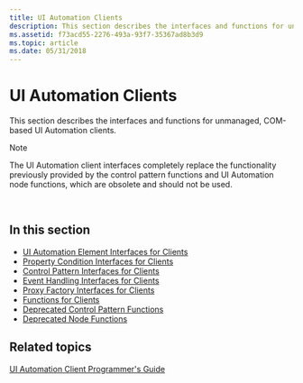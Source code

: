 ```yaml
---
title: UI Automation Clients
description: This section describes the interfaces and functions for unmanaged, COM-based UI Automation clients.
ms.assetid: f73acd55-2276-493a-93f7-35367ad8b3d9
ms.topic: article
ms.date: 05/31/2018
---
```


# UI Automation Clients

This section describes the interfaces and functions for unmanaged, COM-based UI Automation clients.

> [!Note]  
> The UI Automation client interfaces completely replace the functionality previously provided by the control pattern functions and UI Automation node functions, which are obsolete and should not be used.

 

## In this section

-   [UI Automation Element Interfaces for Clients](uiauto-entry-uiautoclientinterfaces.md)
-   [Property Condition Interfaces for Clients](uiauto-client-propconditioninterfaces.md)
-   [Control Pattern Interfaces for Clients](uiauto-client-controlpatterninterfaces.md)
-   [Event Handling Interfaces for Clients](uiauto-client-eventhandlinginterfaces.md)
-   [Proxy Factory Interfaces for Clients](uiauto-client-proxyfactoryinterfaces.md)
-   [Functions for Clients](uiauto-entry-functionsforclients.md)
-   [Deprecated Control Pattern Functions](uiauto-entry-cpfunctions.md)
-   [Deprecated Node Functions](uiauto-entry-uianodefunctions.md)

## Related topics

<dl> <dt>

[UI Automation Client Programmer's Guide](uiauto-clientportal.md)
</dt> </dl>

 

 




